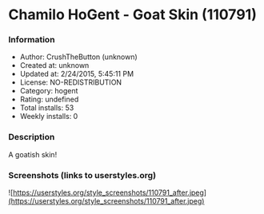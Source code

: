 # Chamilo HoGent - Goat Skin (110791)

### Information
- Author: CrushTheButton (unknown)
- Created at: unknown
- Updated at: 2/24/2015, 5:45:11 PM
- License: NO-REDISTRIBUTION
- Category: hogent
- Rating: undefined
- Total installs: 53
- Weekly installs: 0


### Description
A goatish skin!


### Screenshots (links to userstyles.org)
![https://userstyles.org/style_screenshots/110791_after.jpeg](https://userstyles.org/style_screenshots/110791_after.jpeg)


